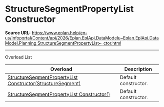 # StructureSegmentPropertyList Constructor

**Source URL:** https://www.eplan.help/en-us/Infoportal/Content/api/2026/Eplan.EplApi.DataModelu~Eplan.EplApi.DataModel.Planning.StructureSegmentPropertyList~_ctor.html

---

Overload List

| Overload | Description |
| --- | --- |
| [StructureSegmentPropertyList Constructor(StructureSegment)](Eplan.EplApi.DataModelu~Eplan.EplApi.DataModel.Planning.StructureSegmentPropertyList~_ctor(StructureSegment).html) | Default constructor. |
| [StructureSegmentPropertyList Constructor()](Eplan.EplApi.DataModelu~Eplan.EplApi.DataModel.Planning.StructureSegmentPropertyList~_ctor().html) | Default constructor. |
